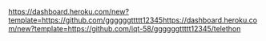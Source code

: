 https://dashboard.heroku.com/new?template=https://github.com/ggggggttttt12345https://dashboard.heroku.com/new?template=https://github.com/iqt-58/ggggggttttt12345/telethon
